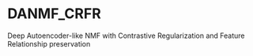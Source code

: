 # DANMF_CRFR
Deep Autoencoder-like NMF with Contrastive Regularization and Feature Relationship preservation
